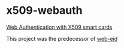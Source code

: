 # x509-webauth
[Web Authentication with X509 smart cards](https://github.com/martinpaljak/x509-webauth/wiki/WebAuth)

This project was the predecessor of [web-eid](https://github.com/web-eid)
